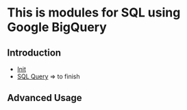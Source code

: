 # This is modules for SQL using Google BigQuery

## Introduction
* [Init](./Introduction/first.ipynb)
* [SQL Query](./Introduction/querytrain.ipynb) => to finish
## Advanced Usage
